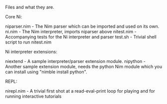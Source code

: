Files and what they are.

Core Ni:

niparser.nim - The Nim parser which can be imported and used on its own.
ni.nim       - The Nim interpreter, imports niparser above
nitest.nim   - Accompanying tests for the Ni interpreter and parser
test.sh      - Trivial shell script to run nitest.nim

Ni interpreter extensions:

niextend     - A sample interpreter/parser extension module.
nipython     - Another sample extension module, needs the python Nim module which you can install using "nimble install python".


REPL:

nirepl.nim   - A trivial first shot at a read-eval-print loop for playing and for running interactive tutorials

